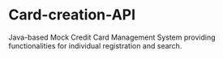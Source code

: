 # Card-creation-API
Java-based Mock Credit Card Management System providing functionalities for individual registration and search.
